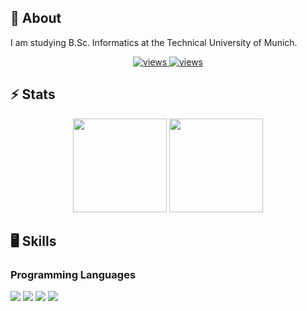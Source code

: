 ## 👋 About

I am studying B.Sc. Informatics at the Technical University of Munich.

<p align="center">
  <a href="https://github.com/cgerards">
    <img alt="views" title="GitHub views" src="https://komarev.com/ghpvc/?username=cgerards&color=red"/>
  </a>
  <a href="https://github.com/cgerards?tab=followers">
    <img alt="views" title="GitHub followers" src="https://img.shields.io/github/followers/cgerards?style=flat"/>
  </a>  
</p>



## ⚡ Stats

<p align="center">
  <img height=150 src='https://github-readme-stats.vercel.app/api?username=cgerards&theme=vue-dark&show_icons=true&hide_border=true&count_private=true' />
  <img height=150 src='https://github-readme-streak-stats.herokuapp.com/?user=cgerards&theme=vue-dark&hide_border=true' />
  <!-- 
  <img height=150 src='https://github-readme-stats.vercel.app/api/top-langs/?username=cgerards&theme=vue-dark&show_icons=true&hide_border=true&layout=compact' />
  -->
</p>



## 🖥️ Skills
<!-- 
  <img src="https://img.shields.io/badge/PROGRAMMING%20LANGUAGES-orange?style=for-the-badge&color=00796B" />
-->

<h3> Programming Languages </h3>

<p>
  <img src= 'https://img.shields.io/badge/Python-9bbdb1?style=for-the-badge&logo=python&logoColor=white' />
  <img src= 'https://custom-icon-badges.herokuapp.com/badge/Java-9bbdb1.svg?logo=java&logoColor=red&style=for-the-badge' />
  <img src= 'https://img.shields.io/badge/C-9bbdb1?style=for-the-badge&logo=c&logoColor=white' />
  <img src= 'https://img.shields.io/badge/JavaScript-9bbdb1?style=for-the-badge&logo=javascript' />
</p




<!--
**cgerards/cgerards** is a ✨ _special_ ✨ repository because its `README.md` (this file) appears on your GitHub profile.

Here are some ideas to get you started:

- 🔭 I’m currently working on ...
- 🌱 I’m currently learning ...
- 👯 I’m looking to collaborate on ...
- 🤔 I’m looking for help with ...
- 💬 Ask me about ...
- 📫 How to reach me: ...
- 😄 Pronouns: ...
- ⚡ Fun fact: ...
-->
